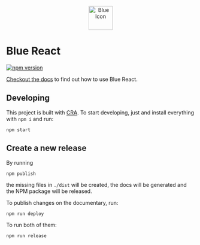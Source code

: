 <p align="center">
<img src="https://raw.githubusercontent.com/bruegmann/blue-react/master/public/logo192.png" alt="Blue Icon" width="64px" height="64px">
</p>

# Blue React

[![npm version](https://img.shields.io/npm/v/blue-react)](https://www.npmjs.com/package/blue-react)

[Checkout the docs](https://bruegmann.github.io/blue-react) to find out how to use Blue React.


## Developing

This project is built with [CRA](https://create-react-app.dev/). To start developing, just and install everything with `npm i` and run:
```
npm start
```

## Create a new release

By running
```
npm publish
```
the missing files in `./dist` will be created, the docs will be generated and the NPM package will be released.

To publish changes on the documentary, run:
```
npm run deploy
```

To run both of them:
```
npm run release
```